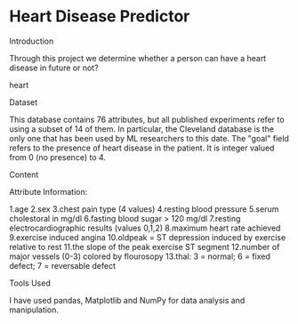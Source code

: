 # Heart Disease Predictor

Introduction

Through this project we determine whether a person can have a heart disease in future or not?

heart

Dataset

This database contains 76 attributes, but all published experiments refer to using a subset of 14 of them. In particular, the Cleveland database is the only one that has been used by ML researchers to this date. The "goal" field refers to the presence of heart disease in the patient. It is integer valued from 0 (no presence) to 4.

Content

Attribute Information:

1.age 2.sex 3.chest pain type (4 values) 4.resting blood pressure 5.serum cholestoral in mg/dl 6.fasting blood sugar > 120 mg/dl 7.resting electrocardiographic results (values 0,1,2) 8.maximum heart rate achieved 9.exercise induced angina 10.oldpeak = ST depression induced by exercise relative to rest 11.the slope of the peak exercise ST segment 12.number of major vessels (0-3) colored by flourosopy 13.thal: 3 = normal; 6 = fixed defect; 7 = reversable defect

Tools Used

I have used pandas, Matplotlib and NumPy for data analysis and manipulation.
